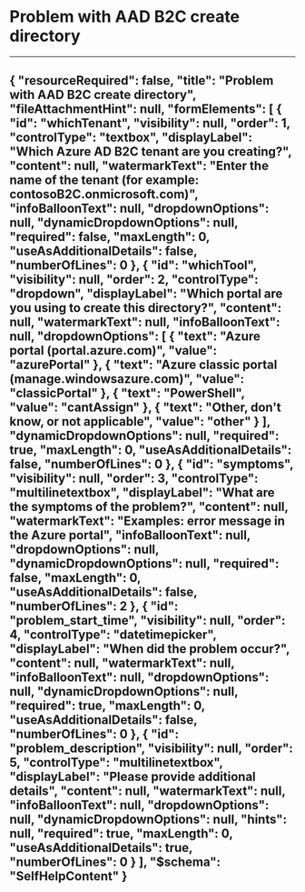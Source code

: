 <properties pageTitle="Problem with AAD B2C create directory" 
	 description="aadb2ccreatedirectory" 
	 selfHelpType="problemScopingQuestions" 
	 supportTopicIds="32633313,32633314,32633323,32633326" 
	 productPesIds="16580"
     authors="parakhj"
	 ms.author="parja"
	 cloudEnvironments="public, Fairfax, Mooncake, usnat, ussec" 
	 schemaVersion="1"
   articleId="fa43dca5-4fec-4ee1-903a-9c56604f0798"
	ownershipId="AzureIdentity_B2C"
/> 
# Problem with AAD B2C create directory 
---
{
    "resourceRequired": false,
    "title": "Problem with AAD B2C create directory",
    "fileAttachmentHint": null,
    "formElements": [
        {
            "id": "whichTenant",
            "visibility": null,
            "order": 1,
            "controlType": "textbox",
            "displayLabel": "Which Azure AD B2C tenant are you creating?",
            "content": null,
            "watermarkText": "Enter the name of the tenant (for example: contosoB2C.onmicrosoft.com)",
            "infoBalloonText": null,
            "dropdownOptions": null,
            "dynamicDropdownOptions": null,
            "required": false,
            "maxLength": 0,
            "useAsAdditionalDetails": false,
            "numberOfLines": 0
        },
        {
            "id": "whichTool",
            "visibility": null,
            "order": 2,
            "controlType": "dropdown",
            "displayLabel": "Which portal are you using to create this directory?",
            "content": null,
            "watermarkText": null,
            "infoBalloonText": null,
            "dropdownOptions": [
                {
                    "text": "Azure portal (portal.azure.com)",
                    "value": "azurePortal"
                },
                {
                    "text": "Azure classic portal (manage.windowsazure.com)",
                    "value": "classicPortal"
                },
                {
                    "text": "PowerShell",
                    "value": "cantAssign"
                },
                {
                    "text": "Other, don't know, or not applicable",
                    "value": "other"
                }
            ],
            "dynamicDropdownOptions": null,
            "required": true,
            "maxLength": 0,
            "useAsAdditionalDetails": false,
            "numberOfLines": 0
        },
        {
            "id": "symptoms",
            "visibility": null,
            "order": 3,
            "controlType": "multilinetextbox",
            "displayLabel": "What are the symptoms of the problem?",
            "content": null,
            "watermarkText": "Examples: error message in the Azure portal",
            "infoBalloonText": null,
            "dropdownOptions": null,
            "dynamicDropdownOptions": null,
            "required": false,
            "maxLength": 0,
            "useAsAdditionalDetails": false,
            "numberOfLines": 2
        },
        {
            "id": "problem_start_time",
            "visibility": null,
            "order": 4,
            "controlType": "datetimepicker",
            "displayLabel": "When did the problem occur?",
            "content": null,
            "watermarkText": null,
            "infoBalloonText": null,
            "dropdownOptions": null,
            "dynamicDropdownOptions": null,
            "required": true,
            "maxLength": 0,
            "useAsAdditionalDetails": false,
            "numberOfLines": 0
        },
        {
            "id": "problem_description",
            "visibility": null,
            "order": 5,
            "controlType": "multilinetextbox",
            "displayLabel": "Please provide additional details",
            "content": null,
            "watermarkText": null,
            "infoBalloonText": null,
            "dropdownOptions": null,
            "dynamicDropdownOptions": null,
            "hints": null,
            "required": true,
            "maxLength": 0,
            "useAsAdditionalDetails": true,
            "numberOfLines": 0
        }
    ],
    "$schema": "SelfHelpContent"
}
---